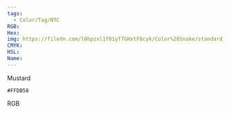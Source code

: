 ```yaml
---
tags:
  - Color/Tag/NTC
RGB:
Hex:
img: https://filedn.com/l0hpzxl1f01yT7GHxtF8cyk/Color%20Snake/standard_csv_to_svg/%23/FFDB58.svg
CMYK:
HSL:
Name:
---
```

Mustard
```palette
#FFDB58
```
RGB
